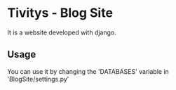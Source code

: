 # Tivitys - Blog Site

It is a website developed with django.


## Usage
You can use it by changing the 'DATABASES' variable in 'BlogSite/settings.py'
